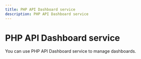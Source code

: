 ```yaml
---
title: PHP API Dashboard service
description: PHP API Dashboard service
---
```


# PHP API Dashboard service

You can use PHP API Dashboard service to manage dashboards.